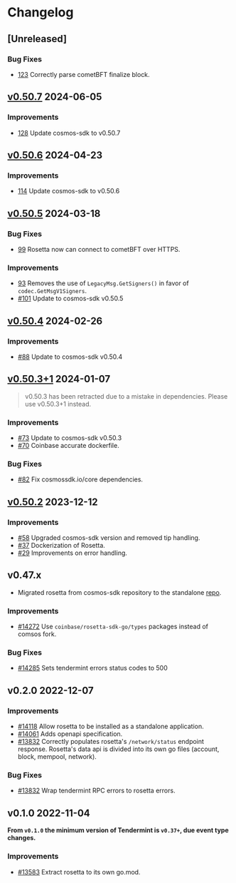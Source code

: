 <!--
Guiding Principles:

Changelogs are for humans, not machines.
There should be an entry for every single version.
The same types of changes should be grouped.
Versions and sections should be linkable.
The latest version comes first.
The release date of each version is displayed.
Mention whether you follow Semantic Versioning.

Usage:

Change log entries are to be added to the Unreleased section under the
appropriate stanza (see below). Each entry should ideally include a tag and
the Github issue reference in the following format:

* (<tag>) \#<issue-number> message

The issue numbers will later be link-ified during the release process so you do
not have to worry about including a link manually, but you can if you wish.

Types of changes (Stanzas):

"Features" for new features.
"Improvements" for changes in existing functionality.
"Deprecated" for soon-to-be removed features.
"Bug Fixes" for any bug fixes.
"Client Breaking" for breaking Protobuf, gRPC and REST routes used by end-users.
"CLI Breaking" for breaking CLI commands.
"API Breaking" for breaking exported APIs used by developers building on SDK.
Ref: https://keepachangelog.com/en/1.0.0/
-->

# Changelog

## [Unreleased]

### Bug Fixes

* [123](https://github.com/cosmos/rosetta/pull/123) Correctly parse cometBFT finalize block.

## [v0.50.7](https://github.com/cosmos/rosetta/releases/tag/v0.50.7) 2024-06-05

### Improvements

* [128](https://github.com/cosmos/rosetta/pull/128) Update cosmos-sdk to v0.50.7

## [v0.50.6](https://github.com/cosmos/rosetta/releases/tag/v0.50.6) 2024-04-23

### Improvements

* [114](https://github.com/cosmos/rosetta/pull/114) Update cosmos-sdk to v0.50.6

## [v0.50.5](https://github.com/cosmos/rosetta/releases/tag/v0.50.5) 2024-03-18

### Bug Fixes

* [99](https://github.com/cosmos/rosetta/pull/99) Rosetta now can connect to cometBFT over HTTPS.

### Improvements

* [93](https://github.com/cosmos/rosetta/pull/93) Removes the use of `LegacyMsg.GetSigners()` in favor of `codec.GetMsgV1Signers`.
* [#101](https://github.com/cosmos/rosetta/pull/101) Update to cosmos-sdk v0.50.5

## [v0.50.4](https://github.com/cosmos/rosetta/releases/tag/v0.50.4) 2024-02-26

### Improvements

* [#88](https://github.com/cosmos/rosetta/pull/88) Update to cosmos-sdk v0.50.4

## [v0.50.3+1](https://github.com/cosmos/rosetta/releases/tag/v0.50.3+1) 2024-01-07

> v0.50.3 has been retracted due to a mistake in dependencies. Please use v0.50.3+1 instead.

### Improvements

* [#73](https://github.com/cosmos/rosetta/pull/73) Update to cosmos-sdk v0.50.3
* [#70](https://github.com/cosmos/rosetta/pull/70) Coinbase accurate dockerfile.

### Bug Fixes

* [#82](https://github.com/cosmos/rosetta/pull/82) Fix cosmossdk.io/core dependencies.
## [v0.50.2](https://github.com/cosmos/rosetta/releases/tag/v0.50.2) 2023-12-12

### Improvements

* [#58](https://github.com/cosmos/rosetta/pull/58) Upgraded cosmos-sdk version and removed tip handling.
* [#37](https://github.com/cosmos/rosetta/pull/37) Dockerization of Rosetta.
* [#29](https://github.com/cosmos/rosetta/pull/29) Improvements on error handling.

## v0.47.x 

* Migrated rosetta from cosmos-sdk repository to the standalone [repo](https://github.com/cosmos/rosetta).

### Improvements

* [#14272](https://github.com/cosmos/cosmos-sdk/pull/14272) Use `coinbase/rosetta-sdk-go/types` packages instead of comsos fork.

### Bug Fixes

* [#14285](https://github.com/cosmos/cosmos-sdk/pull/14285) Sets tendermint errors status codes to 500

## v0.2.0 2022-12-07

### Improvements

* [#14118](https://github.com/cosmos/cosmos-sdk/pull/14118) Allow rosetta to be installed as a standalone application.
* [#14061](https://github.com/cosmos/cosmos-sdk/pull/14061) Adds openapi specification.
* [#13832](https://github.com/cosmos/cosmos-sdk/pull/13832) Correctly populates rosetta's `/network/status` endpoint response. Rosetta's data api is divided into its own go files (account, block, mempool, network).

### Bug Fixes

* [#13832](https://github.com/cosmos/cosmos-sdk/pull/13832) Wrap tendermint RPC errors to rosetta errors.

## v0.1.0 2022-11-04

**From `v0.1.0` the minimum version of Tendermint is `v0.37+`, due event type changes.**

### Improvements

* [#13583](https://github.com/cosmos/cosmos-sdk/pull/13583) Extract rosetta to its own go.mod.
